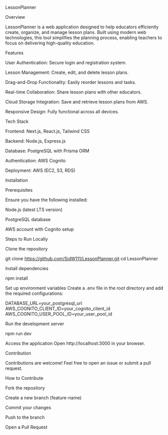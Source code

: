 LessonPlanner

Overview

LessonPlanner is a web application designed to help educators efficiently create, organize, and manage lesson plans. Built using modern web technologies, this tool simplifies the planning process, enabling teachers to focus on delivering high-quality education.

Features

User Authentication: Secure login and registration system.

Lesson Management: Create, edit, and delete lesson plans.

Drag-and-Drop Functionality: Easily reorder lessons and tasks.

Real-time Collaboration: Share lesson plans with other educators.

Cloud Storage Integration: Save and retrieve lesson plans from AWS.

Responsive Design: Fully functional across all devices.

Tech Stack

Frontend: Next.js, React.js, Tailwind CSS

Backend: Node.js, Express.js

Database: PostgreSQL with Prisma ORM

Authentication: AWS Cognito

Deployment: AWS (EC2, S3, RDS)

Installation

Prerequisites

Ensure you have the following installed:

Node.js (latest LTS version)

PostgreSQL database

AWS account with Cognito setup

Steps to Run Locally

Clone the repository

git clone https://github.com/SidW111/LessonPlanner.git
cd LessonPlanner

Install dependencies

npm install

Set up environment variables
Create a .env file in the root directory and add the required configurations:

DATABASE_URL=your_postgresql_url
AWS_COGNITO_CLIENT_ID=your_cognito_client_id
AWS_COGNITO_USER_POOL_ID=your_user_pool_id

Run the development server

npm run dev

Access the application
Open http://localhost:3000 in your browser.

Contribution

Contributions are welcome! Feel free to open an issue or submit a pull request.

How to Contribute

Fork the repository

Create a new branch (feature-name)

Commit your changes

Push to the branch

Open a Pull Request
